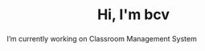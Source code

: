 <h1 align="center">Hi, I'm bcv</h1>
<h3 align="center"></h3>
<!-- Date 14 -->
<!-- <p align="center"> <img src="https://komarev.com/ghpvc/?username=vnvb&label=Profile%20views&color=0e75b6&style=flat" alt="vnvb" /> </p>- -->
 I’m currently working on Classroom Management System



